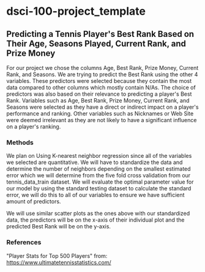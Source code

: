 # dsci-100-project_template


## Predicting a Tennis Player's Best Rank Based on Their Age, Seasons Played, Current Rank, and Prize Money

 For our project we chose the columns Age, Best Rank, Prize Money, Current Rank, and Seasons. We are trying to predict the Best Rank using the other 4 variables. These predictors were selected because they contain the most data compared to other columns which mostly contain N/As. The choice of predictors was also based on their relevance to predicting a player's Best Rank. Variables such as Age, Best Rank, Prize Money, Current Rank, and Seasons were selected as they have a direct or indirect impact on a player's performance and ranking. Other variables such as Nicknames or Web Site were deemed irrelevant as they are not likely to have a significant influence on a player's ranking.

### Methods

We plan on Using K-nearest neighbor regression since all of the variables we selected are quantitative. We will have to standardize the data and determine the number of neighbors depending on the smallest estimated error which we will determine from the five fold cross validation from our tennis_data_train dataset. We will evaluate the optimal parameter value for our model by using the standard testing dataset to calculate the standard error, we will do this to all of our variables to ensure we have sufficient amount of predictors.

We will use similar scatter plots as the ones above with our standardized data, the predictors will be on the x-axis of their individual plot and the predicted Best Rank will be on the y-axis.

### References

"Player Stats for Top 500 Players" from: 
 https://www.ultimatetennisstatistics.com/

